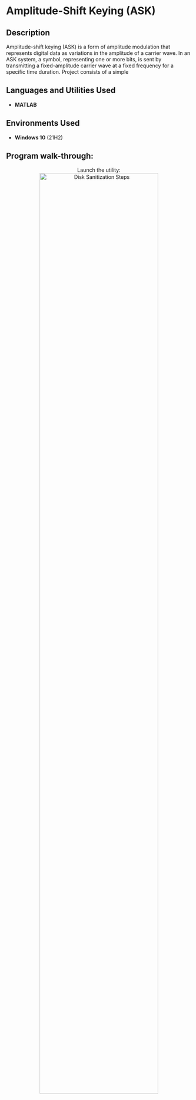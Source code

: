 <h1>Amplitude-Shift Keying (ASK)</h1>


<h2>Description</h2>
Amplitude-shift keying (ASK) is a form of amplitude modulation that represents digital data as variations in the amplitude of a carrier wave. In an ASK system, a symbol, representing one or more bits, is sent by transmitting a fixed-amplitude carrier wave at a fixed frequency for a specific time duration. Project consists of a simple 
<br />


<h2>Languages and Utilities Used</h2>

- <b>MATLAB</b> 

<h2>Environments Used </h2>

- <b>Windows 10</b> (21H2)

<h2>Program walk-through:</h2>

<p align="center">
Launch the utility: <br/>
<img src="https://imgur.com/kjrFwjk.png" height="80%" width="80%" alt="Disk Sanitization Steps"/>
<br />




<!--
 ```diff
- text in red
+ text in green
! text in orange
# text in gray
@@ text in purple (and bold)@@
```
--!>
